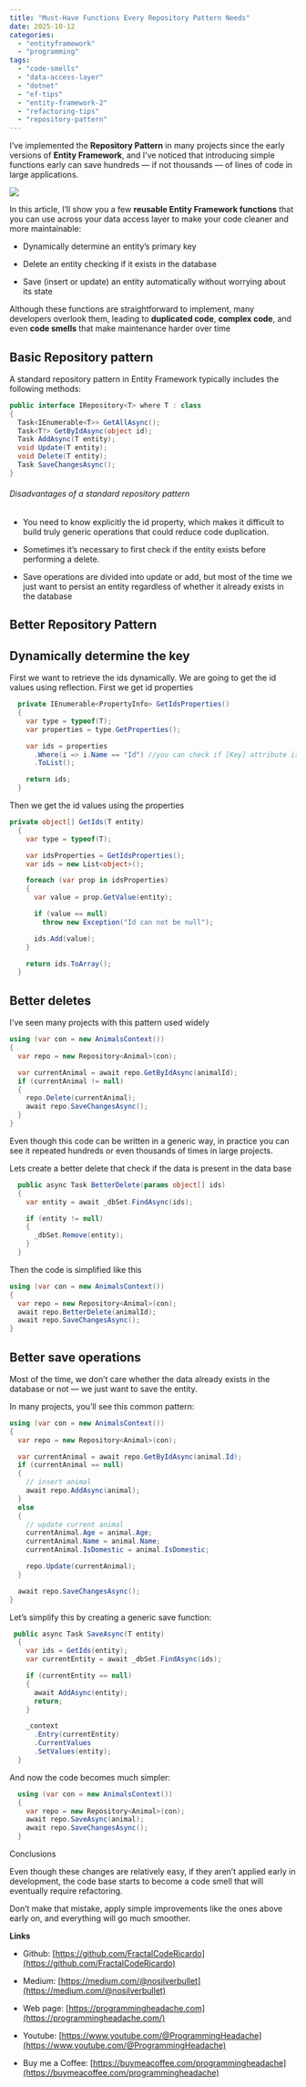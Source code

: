 ```yaml
---
title: "Must-Have Functions Every Repository Pattern Needs"
date: 2025-10-12
categories: 
  - "entityframework"
  - "programming"
tags: 
  - "code-smells"
  - "data-access-layer"
  - "dotnet"
  - "ef-tips"
  - "entity-framework-2"
  - "refactoring-tips"
  - "repository-pattern"
---
```


I’ve implemented the **Repository Pattern** in many projects since the early versions of **Entity Framework**, and I’ve noticed that introducing simple functions early can save hundreds — if not thousands — of lines of code in large applications.

![](images/imagen-576x1024.png)

In this article, I’ll show you a few **reusable Entity Framework functions** that you can use across your data access layer to make your code cleaner and more maintainable:

- Dynamically determine an entity’s primary key

- Delete an entity checking if it exists in the database

- Save (insert or update) an entity automatically without worrying about its state

Although these functions are straightforward to implement, many developers overlook them, leading to **duplicated code**, **complex code**, and even **code smells** that make maintenance harder over time

## Basic Repository pattern

A standard repository pattern in Entity Framework typically includes the following methods:

```csharp
public interface IRepository<T> where T : class
{
  Task<IEnumerable<T>> GetAllAsync();
  Task<T?> GetByIdAsync(object id);
  Task AddAsync(T entity);
  void Update(T entity);
  void Delete(T entity);
  Task SaveChangesAsync();
}
```

###### Disadvantages of a standard repository pattern

- You need to know explicitly the id property, which makes it difficult to build truly generic operations that could reduce code duplication.

- Sometimes it’s necessary to first check if the entity exists before performing a delete.

- Save operations are divided into update or add, but most of the time we just want to persist an entity regardless of whether it already exists in the database

## Better Repository Pattern

## Dynamically determine the key

First we want to retrieve the ids dynamically. We are going to get the id values using reflection. First we get id properties

```csharp
  private IEnumerable<PropertyInfo> GetIdsProperties()
  {
    var type = typeof(T);
    var properties = type.GetProperties();

    var ids = properties
      .Where(i => i.Name == "Id") //you can check if [Key] attribute is used
      .ToList();

    return ids;
  }
```

Then we get the id values using the properties

```csharp
private object[] GetIds(T entity)
  {
    var type = typeof(T);

    var idsProperties = GetIdsProperties();
    var ids = new List<object>();

    foreach (var prop in idsProperties)
    {
      var value = prop.GetValue(entity);

      if (value == null)
        throw new Exception("Id can not be null");

      ids.Add(value);
    }

    return ids.ToArray();
  }
```

## Better deletes

I've seen many projects with this pattern used widely

```csharp
using (var con = new AnimalsContext())
{
  var repo = new Repository<Animal>(con);

  var currentAnimal = await repo.GetByIdAsync(animalId);
  if (currentAnimal != null)
  {
    repo.Delete(currentAnimal);
    await repo.SaveChangesAsync();
  }
}
```

Even though this code can be written in a generic way, in practice you can see it repeated hundreds or even thousands of times in large projects.

Lets create a better delete that check if the data is present in the data base

```csharp
  public async Task BetterDelete(params object[] ids)
  {
    var entity = await _dbSet.FindAsync(ids);

    if (entity != null)
    {
      _dbSet.Remove(entity);
    }
  }
```

Then the code is simplified like this

```csharp
using (var con = new AnimalsContext())
{
  var repo = new Repository<Animal>(con);
  await repo.BetterDelete(animalId);
  await repo.SaveChangesAsync();
}
```

## Better save operations

Most of the time, we don’t care whether the data already exists in the database or not — we just want to save the entity.

In many projects, you’ll see this common pattern:

```csharp
using (var con = new AnimalsContext())
{
  var repo = new Repository<Animal>(con);

  var currentAnimal = await repo.GetByIdAsync(animal.Id);
  if (currentAnimal == null)
  {
    // insert animal
    await repo.AddAsync(animal);
  }
  else
  {
    // update current animal
    currentAnimal.Age = animal.Age;
    currentAnimal.Name = animal.Name;
    currentAnimal.IsDomestic = animal.IsDomestic;

    repo.Update(currentAnimal);
  }

  await repo.SaveChangesAsync();
}
```

Let’s simplify this by creating a generic save function:

```csharp
 public async Task SaveAsync(T entity)
  {
    var ids = GetIds(entity);
    var currentEntity = await _dbSet.FindAsync(ids);

    if (currentEntity == null)
    {
      await AddAsync(entity);
      return;
    }

    _context
      .Entry(currentEntity)
      .CurrentValues
      .SetValues(entity);
  }

```

And now the code becomes much simpler:

```csharp
  using (var con = new AnimalsContext())
  {
    var repo = new Repository<Animal>(con);
    await repo.SaveAsync(animal);
    await repo.SaveChangesAsync();
  }
```

Conclusions

Even though these changes are relatively easy, if they aren’t applied early in development, the code base starts to become a code smell that will eventually require refactoring.

Don’t make that mistake, apply simple improvements like the ones above early on, and everything will go much smoother.

**Links**

- Github: [https://github.com/FractalCodeRicardo](https://github.com/FractalCodeRicardo)

- Medium: [https://medium.com/@nosilverbullet](https://medium.com/@nosilverbullet)

- Web page: [https://programmingheadache.com](https://programmingheadache.com/)

- Youtube: [https://www.youtube.com/@ProgrammingHeadache](https://www.youtube.com/@ProgrammingHeadache)

- Buy me a Coffee: [https://buymeacoffee.com/programmingheadache](https://buymeacoffee.com/programmingheadache)
